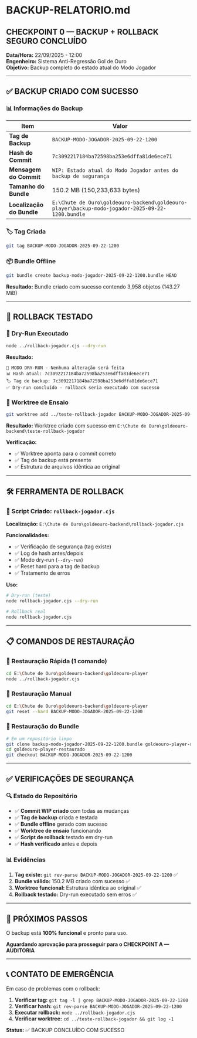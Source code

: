 # BACKUP-RELATORIO.md
## CHECKPOINT 0 — BACKUP + ROLLBACK SEGURO CONCLUÍDO

**Data/Hora:** 22/09/2025 - 12:00  
**Engenheiro:** Sistema Anti-Regressão Gol de Ouro  
**Objetivo:** Backup completo do estado atual do Modo Jogador

---

## ✅ BACKUP CRIADO COM SUCESSO

### 📊 Informações do Backup

| Item | Valor |
|------|-------|
| **Tag de Backup** | `BACKUP-MODO-JOGADOR-2025-09-22-1200` |
| **Hash do Commit** | `7c3092217184ba72598ba253e6dffa81de6ece71` |
| **Mensagem do Commit** | `WIP: Estado atual do Modo Jogador antes do backup de segurança` |
| **Tamanho do Bundle** | 150.2 MB (150,233,633 bytes) |
| **Localização do Bundle** | `E:\Chute de Ouro\goldeouro-backend\goldeouro-player\backup-modo-jogador-2025-09-22-1200.bundle` |

### 🏷️ Tag Criada

```bash
git tag BACKUP-MODO-JOGADOR-2025-09-22-1200
```

### 📦 Bundle Offline

```bash
git bundle create backup-modo-jogador-2025-09-22-1200.bundle HEAD
```

**Resultado:** Bundle criado com sucesso contendo 3,958 objetos (143.27 MiB)

---

## 🔄 ROLLBACK TESTADO

### 🧪 Dry-Run Executado

```bash
node ../rollback-jogador.cjs --dry-run
```

**Resultado:**
```
🧪 MODO DRY-RUN - Nenhuma alteração será feita
📊 Hash atual: 7c3092217184ba72598ba253e6dffa81de6ece71
🏷️ Tag de backup: 7c3092217184ba72598ba253e6dffa81de6ece71
✅ Dry-run concluído - rollback seria executado com sucesso
```

### 🌳 Worktree de Ensaio

```bash
git worktree add ../teste-rollback-jogador BACKUP-MODO-JOGADOR-2025-09-22-1200
```

**Resultado:** Worktree criado com sucesso em `E:\Chute de Ouro\goldeouro-backend\teste-rollback-jogador`

**Verificação:**
- ✅ Worktree aponta para o commit correto
- ✅ Tag de backup está presente
- ✅ Estrutura de arquivos idêntica ao original

---

## 🛠️ FERRAMENTA DE ROLLBACK

### 📄 Script Criado: `rollback-jogador.cjs`

**Localização:** `E:\Chute de Ouro\goldeouro-backend\rollback-jogador.cjs`

**Funcionalidades:**
- ✅ Verificação de segurança (tag existe)
- ✅ Log de hash antes/depois
- ✅ Modo dry-run (`--dry-run`)
- ✅ Reset hard para a tag de backup
- ✅ Tratamento de erros

**Uso:**
```bash
# Dry-run (teste)
node rollback-jogador.cjs --dry-run

# Rollback real
node rollback-jogador.cjs
```

---

## 📋 COMANDOS DE RESTAURAÇÃO

### 🔄 Restauração Rápida (1 comando)

```bash
cd E:\Chute de Ouro\goldeouro-backend\goldeouro-player
node ../rollback-jogador.cjs
```

### 🔄 Restauração Manual

```bash
cd E:\Chute de Ouro\goldeouro-backend\goldeouro-player
git reset --hard BACKUP-MODO-JOGADOR-2025-09-22-1200
```

### 🔄 Restauração do Bundle

```bash
# Em um repositório limpo
git clone backup-modo-jogador-2025-09-22-1200.bundle goldeouro-player-restaurado
cd goldeouro-player-restaurado
git checkout BACKUP-MODO-JOGADOR-2025-09-22-1200
```

---

## ✅ VERIFICAÇÕES DE SEGURANÇA

### 🔍 Estado do Repositório

- ✅ **Commit WIP criado** com todas as mudanças
- ✅ **Tag de backup** criada e testada
- ✅ **Bundle offline** gerado com sucesso
- ✅ **Worktree de ensaio** funcionando
- ✅ **Script de rollback** testado em dry-run
- ✅ **Hash verificado** antes e depois

### 📊 Evidências

1. **Tag existe:** `git rev-parse BACKUP-MODO-JOGADOR-2025-09-22-1200` ✅
2. **Bundle válido:** 150.2 MB criado com sucesso ✅
3. **Worktree funcional:** Estrutura idêntica ao original ✅
4. **Rollback testado:** Dry-run executado sem erros ✅

---

## 🎯 PRÓXIMOS PASSOS

O backup está **100% funcional** e pronto para uso. 

**Aguardando aprovação para prosseguir para o CHECKPOINT A — AUDITORIA**

---

## 📞 CONTATO DE EMERGÊNCIA

Em caso de problemas com o rollback:

1. **Verificar tag:** `git tag -l | grep BACKUP-MODO-JOGADOR-2025-09-22-1200`
2. **Verificar hash:** `git rev-parse BACKUP-MODO-JOGADOR-2025-09-22-1200`
3. **Executar rollback:** `node ../rollback-jogador.cjs`
4. **Verificar worktree:** `cd ../teste-rollback-jogador && git log -1`

**Status:** ✅ BACKUP CONCLUÍDO COM SUCESSO
